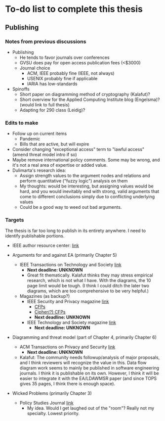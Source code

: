 # To-do list to complete this thesis

## Publishing

### Notes from previous discussions

- Publishing
  - He tends to favor journals over conferences
  - GVSU does pay for open access publication fees (<$3000)
  - Journal choice
    - ACM, IEEE probably fine (IEEE, not always)
    - USENIX probably fine if applicable
    - IARIA has low-standards
- Spinoffs
  - Short paper on diagramming method of cryptography (Kalafut)?
  - Short overview for the Applied Computing Institute blog (Engelsma)? (would link to full thesis)
  - Adapting for 290 class (Leidig)?

### Edits to make

- Follow up on current items
  - Pandemic
  - Bills that are active, but will expire
- Consider changing "exceptional access" term to "lawful access" (amend threat model intro if so)
- Maybe remove international policy comments. Some may be wrong, and it's not a real area of expertise or added value.
- Dulimarta's research idea:
  - Assign strength values to the argument nodes and relations and perform quantitative ("fuzzy logic") analysis on them
  - My thoughts: would be interesting, but assigning values would be hard, and you would inevitably end with strong,
    valid arguments that come to different conclusions simply due to conflicting underlying values
  - Could be a good way to weed out bad arguments.

### Targets

The thesis is far too long to publish in its entirety anywhere. I need to identify publishable portions.

- IEEE author resource center: [link](https://newauthors.ieeeauthorcenter.ieee.org/)

- Arguments for and against EA (primarily Chapter 5)
  - IEEE Transactions on Technology and Society
    [link](https://technologyandsociety.org/transactions/tts-author-information/)
    - **Next deadline: UNKNOWN**
    - Great fit thematically. Kalafut thinks they may stress empirical research, which is not what I have. With the
      diagrams, the 10 page limit would be tough. (I think I could ditch the later two diagrams, which are too
      comprehensive to be very helpful.)
  - Magazines (as backup?)
    - IEEE Security and Privacy magazine [link](https://www.computer.org/csdl/magazine/sp/write-for-us/14680)
      - [CFPs](https://www.computer.org/publications/author-resources/calls-for-papers)
      - [Cipher(?) CFPs](https://www.ieee-security.org/CFP/Cipher-Call-for-Papers.html)
      - **Next deadline: UNKNOWN**
    - IEEE Technology and Society magazine
      [link](https://technologyandsociety.org/technology-and-society-magazine/information-for-authors/)
      - **Next deadline: UNKNOWN**
- Diagramming and threat model (part of Chapter 4, primarily Chapter 6)
  - ACM Transactions on Privacy and Security [link](https://dl.acm.org/journal/tops/author-guidelines)
    - **Next deadline: UNKNOWN**
  - Kalafut:  The community needs followup/analysis of major proposals, and I think reviewers will recognize the value
    in this. Data flow diagram work seems to mainly be published in software engineering journals. I think it is
    publishable on its own. However, I think it will be easier to integrate it with the EA/LDAWMSR paper (and since TOPS
    gives 35 pages, I think there is enough space).
- Wicked Problems (primarily Chapter 3)
  - Policy Studies Journal [link](https://onlinelibrary.wiley.com/journal/15410072)
    - My idea. Would I get laughed out of the "room"? Really not my specialty. Lowest priority.
